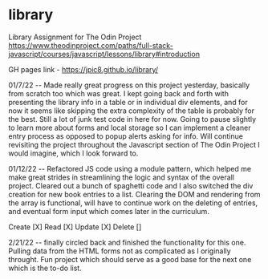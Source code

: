 # library

Library Assignment for The Odin Project
https://www.theodinproject.com/paths/full-stack-javascript/courses/javascript/lessons/library#introduction

GH pages link - https://jpic8.github.io/library/

01/7/22 -- Made really great progress on this project yesterday, basically from scratch too which was great. I kept going back and forth with presenting the library info in a table or in individual div elements, and for now it seems like skipping the extra complexity of the table is probably for the best. Still a lot of junk test code in here for now. Going to pause slightly to learn more about forms and local storage so I can implement a cleaner entry process as opposed to popup alerts asking for info. Will continue revisiting the project throughout the Javascript section of The Odin Project I would imagine, which I look forward to.

01/12/22 -- Refactored JS code using a module pattern, which helped me make great strides in streamlining the logic and syntax of the overall project. Cleared out a bunch of spaghetti code and I also switched the div creation for new book entries to a list. Clearing the DOM and rendering from the array is functional, will have to continue work on the deleting of entries, and eventual form input which comes later in the curriculum.

Create [X]
Read [X]
Update [X]
Delete []

2/21/22 -- finally circled back and finished the functionality for this one. Pulling data from the HTML forms not as complicated as I originally throught. Fun project which should serve as a good base for the next one which is the to-do list.
